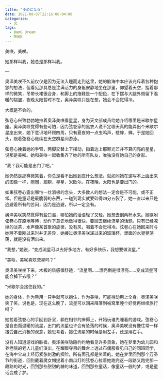 ```yaml
---
title: "ゆめになる"
date: 2021-08-07T22:16:00-04:00
categories:
  - 文
tags:
  - BanG Dream
  - MSKK
---
```


美咲，美咲。

她那样叫我，她总是那样叫我。

—

奥泽美咲不久前仅仅是因为无法入睡而走到这里，她的脑海中本应该充斥着各种抱怨的想法，但看见那具总是注满活力的身躯安静地坐在那里，仰望着天空，挂着那样的微笑，吊带长裙很合身，和脚上的拖鞋是一个配色，在下摆与大腿外侧留下温暖的褶皱，夜晚太阳暂时不在，奥泽美咲只是在想，她会不会觉得冷。

大概是不会的。

弦卷心兴致勃勃地拉着奥泽美咲看星星，身为天文部成员给她介绍哪里是米歇尔星座。奥泽美咲觉得有些可怕，因为弦卷家的黑衣人说不定哪天真的能弄出个米歇尔星座出来，她下意识地环顾四周，只有夏夜的一点虫鸣声，蟋蟀，蝉。于是她回头，跟着弦卷心继续在天空群星间游泳。

弦卷心挽着她的手臂，两脚交替上下摆动，指着边上那颗光芒并不算闪亮的星星，说那是美咲。她和美咲一起收集齐了她的所有队友，唯独没有她自己的身影。

“我？我可能是出门了吧。”

她仍然是那样微笑着，你总是看不出她到底什么想法，就如同她在速写本上画出来的图像一样，圈圈，翅膀，星星，米歇尔。在夜晚，太阳也是要出门的。

如果弦卷心露出哪怕一丝消极的念头，大多数人的想法一定会是不可能，或不正常。但是童话是最脆弱的东西，一碰到现实就要碎得四分五裂了，她一直以来只是逃避着所有的苦闷，因为是逃避，所以一定会有。

奥泽美咲突然觉得有些口渴，哪怕她的话语轻了又轻，她想去倒两杯水来。她嘱咐弦卷心在原地等待，动作下意识地做得很快，要回去继续流星的话题。只有已经凉掉的淡茶，水声像某首歌的旋律，没有风，喝着不会觉得冷。弦卷心在她回来时与她睡不着刚过来时并无差异，她接过奥泽美咲递过来的玻璃杯，里面的水晃晃荡荡，就是没有洒出来。

“我想，”她说，“变成流星可以去好多地方，有好多快乐，我想要做流星。”

“美咲，美咲喜欢流星吗？”

奥泽美咲坐下来，木板的质感很舒适，“流星啊……漂亮倒是很漂亮……变成流星可能会掉下去哦？”

“米歇尔会接住我的。”

她的身体，作为熊用一只手就可以抱住，作为美咲，可能得动用上全身。奥泽美咲笑了笑，说也是，现在这么晚了，流星可以回来降落到被窝里睡个好觉再继续旅行吗？

她拉着弦卷心的手回到卧室，躺在相邻的床褥上，开始玩谁先睡着的游戏。弦卷心是自由而温暖的流星，出门的流星也许会有坠落的时候，奥泽美咲没有像往常一样接受自己消极的观念，她思考着，接住流星的时候是用左手，还是用右手。

没有人知道游戏的胜者。奥泽美咲隐隐约约地看见许多景象，她在梦里为幼儿园和养老院的老人儿童们演出，在耀眼夺目的舞台上透过布偶服看见自己的同班同学，在海中宝岛上经历紧张刺激的探险，所有面孔都是笑着的。她在梦里回到那个万圣节的街道，回到戴着魔女帽提着小南瓜灯的弦卷心拉着她跑完这一段路又跑完那一段路的时光，回到那些甜甜的糖的味道，回到那些童话，像童话一般的梦，或是童话变成了梦。

